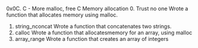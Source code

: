 0x0C. C - More malloc, free
C Memory allocation
0. Trust no one
Wrote a function that allocates memory using malloc.
1. string_nconcat
Wrote a function that concatenates two strings.
2. calloc
Wrote a function that allocatesmemory for an array, using malloc
3. array_range
Wrote a function that creates an array of integers
